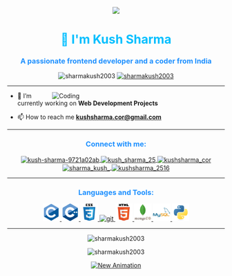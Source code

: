 <p align="center">
  <img src="https://capsule-render.vercel.app/api?text=Hey%20Everyone!🕹️&animation=fadeIn&type=waving&color=gradient&height=100"/>
</p>

<h1 align="center" style="color:#00BFFF;">👋 I'm Kush Sharma</h1>
<h3 align="center" style="color:#1E90FF;">A passionate frontend developer and a coder from India</h3>

<p align="center">
  <img src="https://komarev.com/ghpvc/?username=sharmakush2003&label=Profile%20views&color=00BFFF&style=flat" alt="sharmakush2003" />
  <a href="https://github.com/ryo-ma/github-profile-trophy">
    <img src="https://github-profile-trophy.vercel.app/?username=sharmakush2003&theme=onedark" alt="sharmakush2003" />
  </a>
</p>

---

<img align="right" alt="Coding" width="400" src="https://media.giphy.com/media/Y4ak9Ki2GZCbJxAnJD/giphy.gif">

- 🔭 I’m currently working on **Web Development Projects**

- 📫 How to reach me **kushsharma.cor@gmail.com**

---

<h3 align="center" style="color:#1E90FF;">Connect with me:</h3>
<p align="center">
  <a href="https://linkedin.com/in/kush-sharma-9721a02ab" target="blank">
    <img class="hover" align="center" src="https://raw.githubusercontent.com/rahuldkjain/github-profile-readme-generator/master/src/images/icons/Social/linked-in-alt.svg" alt="kush-sharma-9721a02ab" height="30" width="40" />
  </a>
  <a href="https://www.codechef.com/users/kush_sharma_25" target="blank">
    <img class="hover" align="center" src="https://cdn.jsdelivr.net/npm/simple-icons@3.1.0/icons/codechef.svg" alt="kush_sharma_25" height="30" width="40" />
  </a>
  <a href="https://www.hackerrank.com/kushsharma_cor" target="blank">
    <img class="hover" align="center" src="https://raw.githubusercontent.com/rahuldkjain/github-profile-readme-generator/master/src/images/icons/Social/hackerrank.svg" alt="kushsharma_cor" height="30" width="40" />
  </a>
  <a href="https://www.leetcode.com/sharma_kush_" target="blank">
    <img class="hover" align="center" src="https://raw.githubusercontent.com/rahuldkjain/github-profile-readme-generator/master/src/images/icons/Social/leet-code.svg" alt="sharma_kush_" height="30" width="40" />
  </a>
  <a href="https://auth.geeksforgeeks.org/user/kushsharma_2516" target="blank">
    <img class="hover" align="center" src="https://raw.githubusercontent.com/rahuldkjain/github-profile-readme-generator/master/src/images/icons/Social/geeks-for-geeks.svg" alt="kushsharma_2516" height="30" width="40" />
  </a>
</p>

---

<h3 align="center" style="color:#1E90FF;">Languages and Tools:</h3>
<p align="center">
  <a class="hover" href="https://www.cprogramming.com/" target="_blank" rel="noreferrer">
    <img src="https://raw.githubusercontent.com/devicons/devicon/master/icons/c/c-original.svg" alt="c" width="40" height="40"/>
  </a>
  <a class="hover" href="https://www.w3schools.com/cpp/" target="_blank" rel="noreferrer">
    <img src="https://raw.githubusercontent.com/devicons/devicon/master/icons/cplusplus/cplusplus-original.svg" alt="cplusplus" width="40" height="40"/>
  </a>
  <a class="hover" href="https://www.w3schools.com/css/" target="_blank" rel="noreferrer">
    <img src="https://raw.githubusercontent.com/devicons/devicon/master/icons/css3/css3-original-wordmark.svg" alt="css3" width="40" height="40"/>
  </a>
  <a class="hover" href="https://git-scm.com/" target="_blank" rel="noreferrer">
    <img src="https://www.vectorlogo.zone/logos/git-scm/git-scm-icon.svg" alt="git" width="40" height="40"/>
  </a>
  <a class="hover" href="https://www.w3.org/html/" target="_blank" rel="noreferrer">
    <img src="https://raw.githubusercontent.com/devicons/devicon/master/icons/html5/html5-original-wordmark.svg" alt="html5" width="40" height="40"/>
  </a>
  <a class="hover" href="https://www.mongodb.com/" target="_blank" rel="noreferrer">
    <img src="https://raw.githubusercontent.com/devicons/devicon/master/icons/mongodb/mongodb-original-wordmark.svg" alt="mongodb" width="40" height="40"/>
  </a>
  <a class="hover" href="https://www.mysql.com/" target="_blank" rel="noreferrer">
    <img src="https://raw.githubusercontent.com/devicons/devicon/master/icons/mysql/mysql-original-wordmark.svg" alt="mysql" width="40" height="40"/>
  </a>
  <a class="hover" href="https://www.python.org" target="_blank" rel="noreferrer">
    <img src="https://raw.githubusercontent.com/devicons/devicon/master/icons/python/python-original.svg" alt="python" width="40" height="40"/>
  </a>
</p>

---

<p align="center">
  <img src="https://github-readme-stats.vercel.app/api/top-langs?username=sharmakush2003&show_icons=true&locale=en&layout=compact&theme=onedark" alt="sharmakush2003" />
</p>

<p align="center">
  <img src="https://github-readme-stats.vercel.app/api?username=sharmakush2003&show_icons=true&locale=en&theme=onedark" alt="sharmakush2003" />
</p>

<p align="center"> 
  <a href="https://github.com/sharmakush2003"> 
    <img src="https://user-images.githubusercontent.com/63889819/110340434-e84cfd00-804d-11eb-843e-029fef58c590.gif" alt="New Animation" width="500"/> 
  </a> 
</p>
